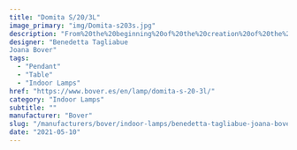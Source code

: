 ```yaml
---
title: "Domita S/20/3L"
image_primary: "img/Domita-s203s.jpg"
description: "From%20the%20beginning%20of%20the%20creation%20of%20the%20Dome%2C%20we%20knew%20that%20sooner%20or%20later%20we%20should%20expand%20the%20collection%20with%20smaller%20versions%20that%20allow%20us%20to%20create%20lighter%20spaces.%20Under%20these%20premises%20were%20born%20the%20Domitas%2C%20lamps%20made%20with%20thin%20wooden%20slats%20that%20converge%20between%20them%2C%20forming%20a%20small%20dome%20that%20keeps%20inside%20the%20LED%20source.%0A%0A%0A%0A"
designer: "Benedetta Tagliabue
Joana Bover"
tags: 
  - "Pendant"
  - "Table"
  - "Indoor Lamps"
href: "https://www.bover.es/en/lamp/domita-s-20-3l/"
category: "Indoor Lamps"
subtitle: ""
manufacturer: "Bover"
slug: "/manufacturers/bover/indoor-lamps/benedetta-tagliabue-joana-bover-domita-s-20-3-l"
date: "2021-05-10"
---
```

